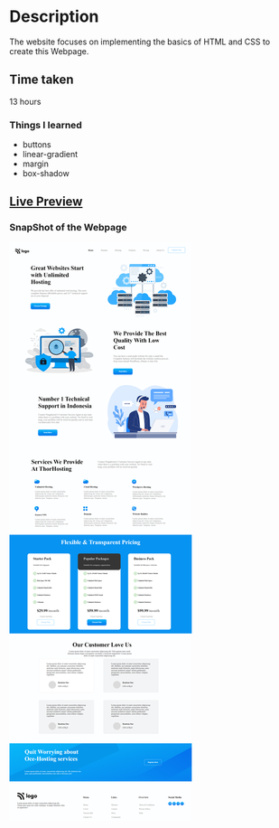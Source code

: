 # Description
The website focuses on implementing the basics of HTML and CSS to create this Webpage.

## Time taken
13 hours 

### Things I learned

- buttons
- linear-gradient
- margin
- box-shadow

## [Live Preview](https://thunderous-shortbread-4781d1.netlify.app/)

### SnapShot of the Webpage

![StreetStyle](./thumbnail.png)